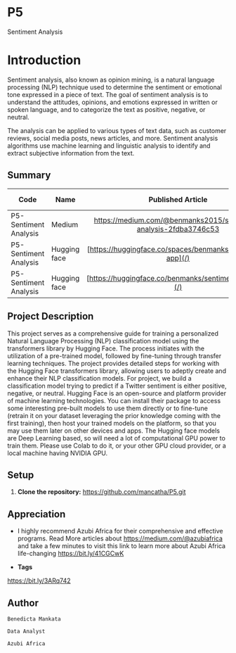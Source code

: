 # P5
Sentiment Analysis 
 

# Introduction 
Sentiment analysis, also known as opinion mining, is a natural language processing (NLP) technique used to determine the sentiment or emotional tone expressed in a piece of text. The goal of sentiment analysis is to understand the attitudes, opinions, and emotions expressed in written or spoken language, and to categorize the text as positive, negative, or neutral.

The analysis can be applied to various types of text data, such as customer reviews, social media posts, news articles, and more. Sentiment analysis algorithms use machine learning and linguistic analysis to identify and extract subjective information from the text.


## Summary
| Code      | Name        | Published Article |  Deployed App |
|-----------|-------------|:-------------:|------:|
| P5-Sentiment Analysis | Medium |  [ https://medium.com/@benmanks2015/sentiment-analysis-2fdba3746c53  ](/) | [Best Article Deployment](/) |
|P5-Sentiment Analysis| Hugging face|[https://huggingface.co/spaces/benmanks/Sentiment-app](/) |[Application Deployment](/)|
|P5-Sentiment Analysis| Hugging face|[https://huggingface.co/benmanks/sentiment_analysis](/) |[Model Deployment](/)|

## Project Description
This project serves as a comprehensive guide for training a personalized Natural Language Processing (NLP) classification model using the transformers library by Hugging Face. The process initiates with the utilization of a pre-trained model, followed by fine-tuning through transfer learning techniques. The project provides detailed steps for working with the Hugging Face transformers library, allowing users to adeptly create and enhance their NLP classification models.
For project, we build a classification model trying to predict if a Twitter sentiment is either positive, negative, or neutral. Hugging Face is an open-source and platform provider of machine learning technologies. You can install their package to access some interesting pre-built models to use them directly or to fine-tune (retrain it on your dataset leveraging the prior knowledge coming with the first training), then host your trained models on the platform, so that you may use them later on other devices and apps.
The Hugging face models are Deep Learning based, so will need a lot of computational GPU power to train them. Please use Colab to do it, or your other GPU cloud provider, or a local machine having NVIDIA GPU.

## Setup
1. **Clone the repository:**
https://github.com/mancatha/P5.git


## Appreciation
-   I highly recommend Azubi Africa for their comprehensive and effective programs. Read More articles about https://medium.com/@azubiafrica and take a few minutes to visit this link to learn more about Azubi Africa life-changing https://bit.ly/41CGCwK

-  **Tags**

https://bit.ly/3ARq742

## Author
`Benedicta Mankata`

`Data Analyst`

`Azubi Africa` 
